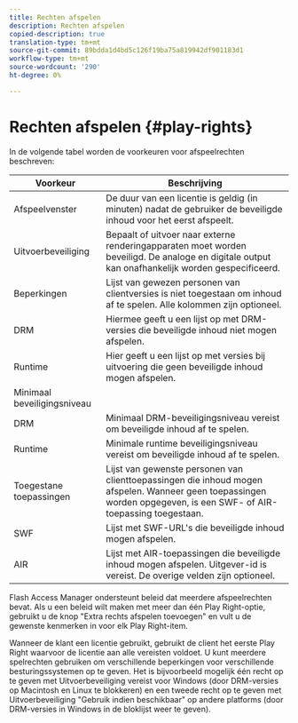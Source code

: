 ```yaml
---
title: Rechten afspelen
description: Rechten afspelen
copied-description: true
translation-type: tm+mt
source-git-commit: 89bdda1d4bd5c126f19ba75a819942df901183d1
workflow-type: tm+mt
source-wordcount: '290'
ht-degree: 0%

---
```



# Rechten afspelen {#play-rights}

In de volgende tabel worden de voorkeuren voor afspeelrechten beschreven:

| Voorkeur | Beschrijving |
|--- |--- |
| Afspeelvenster | De duur van een licentie is geldig (in minuten) nadat de gebruiker de beveiligde inhoud voor het eerst afspeelt. |
| Uitvoerbeveiliging | Bepaalt of uitvoer naar externe renderingapparaten moet worden beveiligd. De analoge en digitale output kan onafhankelijk worden gespecificeerd. |
| Beperkingen | Lijst van gewezen personen van clientversies is niet toegestaan om inhoud af te spelen. Alle kolommen zijn optioneel. |
| DRM | Hiermee geeft u een lijst op met DRM-versies die beveiligde inhoud niet mogen afspelen. |
| Runtime | Hier geeft u een lijst op met versies bij uitvoering die geen beveiligde inhoud mogen afspelen. |
| Minimaal beveiligingsniveau |  |
| DRM | Minimaal DRM-beveiligingsniveau vereist om beveiligde inhoud af te spelen. |
| Runtime | Minimale runtime beveiligingsniveau vereist om beveiligde inhoud af te spelen. |
| Toegestane toepassingen | Lijst van gewenste personen van clienttoepassingen die inhoud mogen afspelen. Wanneer geen toepassingen worden opgegeven, is een SWF- of AIR-toepassing toegestaan. |
| SWF | Lijst met SWF-URL&#39;s die beveiligde inhoud mogen afspelen. |
| AIR | Lijst met AIR-toepassingen die beveiligde inhoud mogen afspelen. Uitgever-id is vereist. De overige velden zijn optioneel. |

Flash Access Manager ondersteunt beleid dat meerdere afspeelrechten bevat. Als u een beleid wilt maken met meer dan één Play Right-optie, gebruikt u de knop &quot;Extra rechts afspelen toevoegen&quot; en vult u de gewenste kenmerken in voor elk Play Right-item.

Wanneer de klant een licentie gebruikt, gebruikt de client het eerste Play Right waarvoor de licentie aan alle vereisten voldoet. U kunt meerdere spelrechten gebruiken om verschillende beperkingen voor verschillende besturingssystemen op te geven. Het is bijvoorbeeld mogelijk één recht op te geven met Uitvoerbeveiliging vereist voor Windows (door DRM-versies op Macintosh en Linux te blokkeren) en een tweede recht op te geven met Uitvoerbeveiliging &quot;Gebruik indien beschikbaar&quot; op andere platforms (door DRM-versies in Windows in de bloklijst weer te geven).
